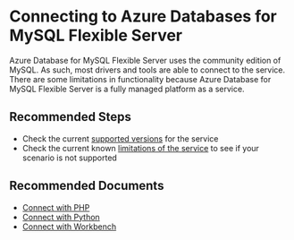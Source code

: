 <properties
    pageTitle="Connecting to Azure Databases for MySQL Flexible Server"
    description="Connecting to Azure Databases for MySQL Flexible Server"
    service="microsoft.dbformysql"
    resource="flexibleServers"
    authors="ajlam"
    ms.author="andrela"
    displayOrder="300"
    selfHelpType="generic"
    supportTopicIds="32747606"
    resourceTags="servers, databases"
    productPesIds="17344"
    cloudEnvironments="public, Fairfax, usnat, ussec"
    articleId="e35914ca-c4aa-4f3b-b88c-7fa24ba573e4"
    ownershipId="AzureData_AzureDatabaseforMySQL"
/>

# Connecting to Azure Databases for MySQL Flexible Server

Azure Database for MySQL Flexible Server uses the community edition of MySQL. As such, most drivers and tools are able to connect to the service. There are some limitations in functionality because Azure Database for MySQL Flexible Server is a fully managed platform as a service.

## **Recommended Steps**

* Check the current [supported versions](https://docs.microsoft.com/azure/mysql/flexible-server/concepts-supported-versions) for the service
* Check the current known [limitations of the service](https://docs.microsoft.com/azure/mysql/flexible-server/concepts-limitations) to see if your scenario is not supported

## **Recommended Documents**

* [Connect with PHP](https://docs.microsoft.com/azure/azure/mysql/flexible-server/connect-php)<br>
* [Connect with Python](https://docs.microsoft.com/azure/mysql/flexible-server/connect-python)<br>
* [Connect with Workbench](https://docs.microsoft.com/azure/mysql/flexible-server/connect-workbench)